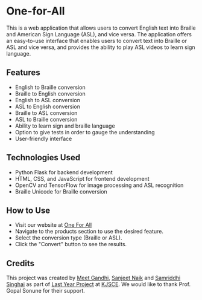 # One-for-All

This is a web application that allows users to convert English text into Braille and American Sign Language (ASL), and vice versa. The application offers an easy-to-use interface that enables users to convert text into Braille or ASL and vice versa, and provides the ability to play ASL videos to learn sign language.

## Features
- English to Braille conversion
- Braille to English conversion
- English to ASL conversion
- ASL to English conversion
- Braille to ASL conversion
- ASL to Braille conversion
- Ability to learn sign and braille language
- Option to give tests in order to gauge the understanding
- User-friendly interface

## Technologies Used
- Python Flask for backend development
- HTML, CSS, and JavaScript for frontend development
- OpenCV and TensorFlow for image processing and ASL recognition
- Braille Unicode for Braille conversion

## How to Use
- Visit our website at [One For All](https://one-for-all.onrender.com/)
- Navigate to the products section to use the desired feature.
- Select the conversion type (Braille or ASL).
- Click the "Convert" button to see the results.

## Credits
This project was created by [Meet Gandhi](https://www.linkedin.com/in/meetgandhii/), [Sanjeet Naik](https://www.linkedin.com/in/sanjeetnnaik/) and [Samriddhi Singhai](https://www.linkedin.com/in/samriddhi-singhai-7091361a9/) as part of [Last Year Project](https://one-for-all.onrender.com/) at [KJSCE](https://kjsce.somaiya.edu/en). We would like to thank Prof. Gopal Sonune for their support.
